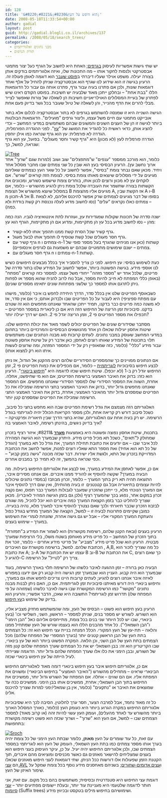 ```yaml
---
id: 128
title: '&#8220;הוא חיפש על העץ&#8230;&#8221;'
date: 2008-05-18T11:33:54+00:00
author: gadial
layout: post
guid: http://gadial.blogli.co.il/archives/137
permalink: /2008/05/18/search_trees/
categories:
  - מבני נתונים ואלגוריתמים
  - תורת הגרפים
---
```

יש שתי גישות אפשריות לעיסוק [בגרפים](http://he.wikipedia.org/wiki/%D7%AA%D7%95%D7%A8%D7%AA_%D7%94%D7%92%D7%A8%D7%A4%D7%99%D7%9D); האחת היא לחשוב על הגרף כעל יצור מתמטי אבסטרקטי ולנסות לחקור אותו &#8211; מה התכונות שלו, ואיזה אלגוריתמים בודקים אותן בצורה יעילה. משפט אוילר שעליו דיברתי ב[פוסט שעבר](http://www.gadial.net/?p=125) הוא דוגמה לאופן פעולה זה. הרעיון בגישה זו הוא שידוע לנו שגרף הוא אבסטרקציה שניתן להחיל על אלף ואחד דוגמאות שונות, ולכן אם פתרנו בעיה עבור גרף, פתרנו אותה גם עבור כל הדוגמאות הללו "בבת אחת" &#8211; ובחלקן ייתכן מאוד שלבעיה יש חשיבות. בפוסט הקודם ראינו שיש לפתרון של בעיית המסלולים האוילריאניים חשיבות הן לשאלה של צורות שאפשר לצייר מבלי להרים את הדף מהנייר, והן לשאלה של טיול שעובר בכל גשר בדיוק פעם אחת.

הגישה השנייה היא זו שמנסה להשתמש בגרפים לא בתור אבסטרקציה לכלום אלא בתור אובייקט מתמטי עם חיים משל עצמו, וליצור גרפים "מועילים". הדוגמאות הבולטות ביותר לגישה זו הן של העצים השונים והמשונים שבהם משתמשים במדעי המחשב &#8211; וכדי להציג אותן, כדאי ראשית כל להגדיר את המושג של "[עץ](http://he.wikipedia.org/wiki/%D7%A2%D7%A5_(%D7%AA%D7%95%D7%A8%D7%AA_%D7%94%D7%92%D7%A8%D7%A4%D7%99%D7%9D))". לפני ההגדרה הפורמלית, הגדרה לא פורמלית: עץ הוא גרף שנראה כמו אילן יוחסין.  
הגדרה פורמלית לעץ (לא מכוון) היא "גרף קשיר וחסר מעגלים". בפועל, עץ הוא גרף שנראה, למשל, כך:

[![Tree](http://www.gadial.net/wp-content/uploads/2008/05/tree.png)](http://www.gadial.net/wp-content/uploads/2008/05/tree.png "Tree")  
כלומר, הוא מורכב ממספר "ענפים" ש"מתפצלים" שוב ושוב (למרות שגם "שרוך" אחד ארוך נחשב עץ). הרעיון הבסיסי בעץ הוא שבין כל שני צמתים שבו מחבר מסלול אחד ויחיד. מכאן שאם נבחר צומת "בסיסי", אפשר לחשוב על כל שאר העץ כצמתים שאליהם מגיעים על ידי מסלולים שיוצאים מאותו צומת בסיסי. לצומת הזה קוראים "שורש". אם לוקחים עץ לא מכוון ורוצים לכוון אותו, בוחרים צומת שישמש כשורש, ומכוונים את הקשתות בצורה שתשמר את העובדה שלכל צומת ניתן להגיע מהשורש &#8211; כלומר, אם במסלול שיוצא מהשורש אל הצומת B מגיעים אליו מהצומת A, אז הקשת שבין A ו-B תכוון מ-A אל B. בסופו של דבר מגיעים לצמתים שרק אפשר להיכנס אליהם, לא לצאת &#8211; צמתים כאלו נקראים "עלים" (נסו לחשוב מדוע לעלה נכנסת רק קשת בודדת ולא כמה).

ישנה סדרה של תכונות שקולות שמגדירות עץ, ועוזרות לתת אינטואיציה לגביו. הנה כמה מהן &#8211; נסו לחשוב מדוע בכל עץ הן מתקיימות, ומדוע אם הן מתקיימות, הגרף הוא עץ:

  * גרף קשיר שכל הסרת קשת ממנו תהפוך אותו ללא-קשיר.
  * גרף חסר מעגלים שכל קשת שנוסיף לו תהפוך אותו לבעל מעגל.
  * גרף קשיר עם n צמתים ו-n-1 קשתות (כאן אנו מניחים שהגרף בעל מספר סופי של צמתים &#8211; ישנם שימושים מתמטיים שבהם יש משמעות גם לגרפים אינסופיים).
  * גרף חסר מעגלים עם n צמתים ו-n-1 קשתות.

כעת לשימוש בסיסי: עץ חיפוש. לפני כן צריך להסביר איך בכלל מבצעים חיפושים כשיש לנו אוספי מידע. בגישה הפשוטה ביותר, אפשר לחשוב על המידע שלנו בתור סדרה של פריטים, שלכל אחד יש "מספר מזהה" ייחודי משל עצמו. למספר כזה קוראים "מפתח" (באופן כללי המפתח לא חייב להיות מספר, אבל נוח לרוב להניח שהוא מספר או לפחות ניתן לתרגם אותו למספר כך שלשני מפתחות שונים יתאימו מספרים שונים).

כשבאוסף הפריטים שלנו אין בכלל סדר, הדרך היחידה לחפש בו איבר (כלומר, מישהו עם מפתח ספיציפי) היא לעבור על כל הפריטים שבו ולבדוק אותם; כי אם אין סדר, אז לא משנה כמה פריטים כבר בדקנו, תמיד ייתכן שהאחד שאנחנו מחפשים הוא זה שטרם בדקנו. סיבוכיות זמן הריצה של החיפוש הזה היא אם כן לינארית במספר הפריטים &#8211; תכפילו את מספר הפריטים פי 2, וזמן הריצה יגדל פי 2. האם יש דרך יעילה יותר?

מסתבר שסידורים שונים של הפריטים יכולים לשפר מאוד את יכולת החיפוש שלנו. שיטות אחסון יעילות שכאלו הן אחד מהנושאים הבסיסיים והמרכזיים ביותר בתחום במדעי המחשב שעוסק במבני נתונים. לעתים קרובות סוג מבנה הנתונים שבו משתמשים תלוי בתכונות של המידע שאותו רוצים לאחסן; כאן אדבר רק על שיטת אחסון פשוטה עבור מידע "כללי" (כלומר, כזה שמאופיין רק על ידי המספר המזהה, ומה שרוצים לעשות איתו הוא רק למצוא אותו).

אם הנתונים ממויינים כך שהמספרים הסידוריים שלהם רצים מהקטן אל הגדול, אז ניתן לבצע חיפוש בסיבוכיות [לוגריתמית](http://he.wikipedia.org/wiki/%D7%9C%D7%95%D7%92%D7%A8%D7%99%D7%AA%D7%9D) &#8211; כלומר, אם מכפילים את כמות הפריטים פי 2, זמן החיפוש יגדל רק ב-1 (לא יוכפל). שיטת חיפוש שכזו לדוגמה היא "[חיפוש בינארי](http://he.wikipedia.org/wiki/%D7%97%D7%99%D7%A4%D7%95%D7%A9_%D7%91%D7%99%D7%A0%D7%90%D7%A8%D7%99)". הרעיון הוא כזה: בדוק את האיבר האמצעי ברשימת הפריטים; אם הוא מי שחיפשנו, אחלה. אחרת, השווה את המספר הסידורי שלו למספר הסידורי שאנחנו מחפשים. אם המספר שאנחנו מחפשים גדול יותר, בדוק את האיבר האמצעי בחצי הרשימה שמכילה את כל הפריטים שמספרם גדול יותר מהאיבר האמצעי; אחרת, בדוק את האיבר האמצעי החצי הרשימה שמכילה את הפריטים שמספרם קטן יותר.

האלגוריתם הזה מצמצם את גודל רשימת הפריטים שבה הוא מחפש בחצי כל סיבוב, כשכל סיבוב דורש רק קריאה אחת, ולכן מספר הקריאות הכולל יהיה לוגריתמי בגודל הרשימה. יש רק בעיה אחת עם האלגוריתם, שהיא בחצי הדרך שבין תיאוריה ופרקטיקה &#8211; איך בדיוק ניגשים, בהינתן רשימה, לאיבר האמצעי בה?

בתכנות, שיטת אחסון נפוצה ופשוטה היא באמצעות [**מערך**](http://he.wikipedia.org/wiki/%D7%9E%D7%A2%D7%A8%D7%9A_(%D7%9E%D7%91%D7%A0%D7%94_%D7%A0%D7%AA%D7%95%D7%A0%D7%99%D7%9D)) &#8211; איזור רציף בזכרון שמחולק ל"תאים", כשכל תא מכיל פריט מידע. היתרון שבמערך הוא הגישה המהירה לכל איבר שבו &#8211; אם יודעים את כתובת תחילת המערך, את גודל כל תא במערך (הגודל של כל תא הוא אחיד) ואת מספר התא שאליו רוצים לפנות, אפשר לחשב את הכתובת המדוייקת בזכרון של התא, ולגשת אליו ישירות. דבר שכזה מכונה "גישה בזמן קבוע" &#8211; וכפי שנראה בהמשך, זה לא תמיד כך במבנים אחרים.

אם כן, אפשר לאחסן את המידע במערך, ואז לבצע את אלגוריתם החיפוש ביעילות. מה הבעיה במערך? שקשה להוסיף או להוריד ממנו איברים. אם אנחנו מסירים איבר, התוצאה תהיה תא ריק בתוך המערך &#8211; כלומר, זכרון מבוזבז (במסדי נתונים שיכולים להיות עצומים בתיאוריה אבל גם קטנטנים  זו בעיה מהותית), ואין שום דרך להוסיף איבר אם המערך הנוכחי מלא, כי ייתכן שהזכרון שמעבר לגבולות המערך כבר תפוס, ואם נקצה זכרון במקום אחר, נפגע בכך שהמערך רציף (ולכן גם בזמן הגישה המהיר לאיבריו). מכאן שצריך להחליט כבר בזמן הקצאת המערך כמה איברים הוא יוכל להכיל, מה שגורם לבזבוז הזכרון שכבר תיארתי ולכך שאם נצטרך להוסיף איבר למערך מלא, נהיה בבעייה. כמובן שקיימים פתרונות לבעיה זו &#8211; למשל, הקצאה של המערך מחדש בגודל כפול והעתקת המערך המקורי אליו &#8211; אבל יש גם גישה אחרת, שזונחת לגמרי את השימוש במערך &#8211; שימוש בעצים.

הרעיון בעצים (ובאח הקטן שלהם, רשימות מקושרות) הוא לשמור את המידע ב"תפזורת" בתוך הזכרון של המחשב &#8211; כל פריט מידע מאוחסן בשטח משלו, בלי הרציפות שמערך מבטיח. הרעיון הוא שכל פריט מידע "מצביע" על פריטי מידע אחרים &#8211; כלומר, זוכר את הכתובת שלהם. למשל, ברשימה מקושרת עם האיברים , A,B, כל מה שצריך לזכור הוא את כתובת A; ב-A עצמו יש את הכתובת של B וב-B את הכתובת של C, כך שאם רוצים להגיע ל-C צריך רק "לטייל" על הרשימה.

הבעיה כאן ברורה &#8211; זמן ההגעה לאיבר כלשהו של הרשימה תלוי באורך הרשימה, בעוד שבמערך הוא היה קבוע. העניין הוא שבמערך זמן הגישה היה קבוע רק אם ידענו במפורש לאיזה איבר אנחנו רוצים להגיע; לעתים קרובות היינו צריכים לחפש אותו גם במערך, וחיפוש בינארי היה דורש מאיתנו סיבוכיות זמן לוגריתמית. אם כן, האם ניתן לבנות מבנה נתונים "מקושר" כמו הרשימה המקושרת שבו גישה לאיבר כלשהו (שמזוהה על פי המפתח שלו) תדרוש זמן לוגריתמי? התשובה היא שאכן, הדבר אפשרי; והרעיון הוא בדיוק של שימוש ב[עץ חיפוש](http://he.wikipedia.org/wiki/%D7%A2%D7%A5_%D7%97%D7%99%D7%A4%D7%95%D7%A9).

הרעיון בעץ חיפוש הוא פשוט &#8211; הבסיס של העץ, ומה שהמשתמש מחזיק מצביע אליו, הוא השורש. לשורש יש מספר בנים, שניתן למספר &#8211; הראשון, השני, השלישי וכו' (בעץ בינארי, שבו יש לכל היותר שני בנים בכל צומת, מתייחסים אליהם כאל "הבן הימני" ו"הבן השמאלי"). כל אחד מהבנים הללו הוא בעצמו שורש של העץ שמתחיל ממנו והלאה &#8211; תת-עץ של העץ המקורי. הכלל המנחה בניית עצי חיפוש הוא זה: כל הצמתים בתת העץ של הבן הראשון קטנים יותר (בערך המספרי של המפתח שלהם) מכל הצמתים בתת העץ של הבן השני, וכן הלאה. המקרה הפשוט ביותר הוא של עץ בינארי, שבו הקריטריון הוא זה: בבן השמאלי יש את כל הצמתים שערך המפתח שלהם קטן מזה של השורש, ובבן הימני את כלו אלו שערך המפתח שלהם גדול יותר. הדוגמה שציירתי לעיל הייתה של עץ חיפוש בינארי שכזה.

אם כן, אלגוריתם חיפוש איבר בעץ חיפוש בינארי דומה מאוד לאלגוריתם החיפוש הבינארי שראינו &#8211; מתחילים מהשורש ("האיבר האמצעי" בחיפוש הבינארי) ומשווים את המפתח אליו. אם הם שווים &#8211; אחלה. אם המפתח של השורש גדול יותר, ממשיכים את החיפוש בתוך הבן השמאלי; אחרת, ממשיכים אותו בבן הימני. ממשיכים ככה עד שמוצאים את האיבר או "נתקעים" (כלומר, אין בן שמאלי/ימני למרות שצריך להיכנס אליו).

כל זה מאוד נחמד, אבל למרבה הצער, חסר ערך לחלוטין. הסיבה לכך היא שסיבוכיות אלגוריתם החיפוש במקרה הגרוע ביותר היא כעומק העץ (כלומר, כאורך המסלול הארוך ביותר מהשורש עד לאחד מהעלים), ועומק העץ עשוי להיות זהה (או קרוב מאוד) למספר הצמתים שבו &#8211; למשל, אם העץ הוא "שרוך" &#8211; ושרוך שכזה הוא פשוט רשימה מקושרת בתחפושת:

[![Sroch](http://www.gadial.net/wp-content/uploads/2008/05/sroch.png)](http://www.gadial.net/wp-content/uploads/2008/05/sroch.png "Sroch")  
עם זאת, כל עוד שומרים על העץ **מאוזן**, כלומר שבתת העץ הימני של כל צומת יהיה בערך אותו מספר צמתים כמו בתת העץ השמאלי, העומק של העץ הוא לוגריתמי במספר הצמתים שבו, ולכן אלגוריתם החיפוש יהיה יעיל. על כן, עיקר העיסוק בעצי חיפוש הוא בעצים שמצליחים להישאר מאוזנים גם כאשר מכניסים ומוציאים מהם איברים, תוך הקטנת הזמן שפעולות אלו דורשות ככל הניתן. שתי דוגמאות לעצי חיפוש מאוזנים שכאלו הם [עצי AVL](http://he.wikipedia.org/wiki/%D7%A2%D7%A5_AVL) ו[עצים אדומים-שחורים](http://he.wikipedia.org/wiki/%D7%A2%D7%A5_%D7%90%D7%93%D7%95%D7%9D_%D7%A9%D7%97%D7%95%D7%A8); בשניהם מאחסנים מידע נוסף בכל צומת שמקל על שימור האיזון של העץ.

דוגמת עצי החיפוש היא סטנדרטית ובסיסית; משתמשים בהם בכל מקום. עם זאת, אני חותר לדוגמה שלטעמי היא מעניינת עוד יותר, ובעלת יישומים מפתיעים יותר &#8211; [עצי סיומות](http://he.wikipedia.org/wiki/%D7%A2%D7%A5_%D7%A1%D7%99%D7%A4%D7%95%D7%AA) (Suffix trees) ושימושיהם בחיפוש מילים בטקסט ובכיווץ מידע.